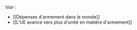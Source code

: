 Voir :

- [[Dépenses d'armement dans le monde]]
- [[L'UE avance vers plus d'unité en matière d'armement]]
